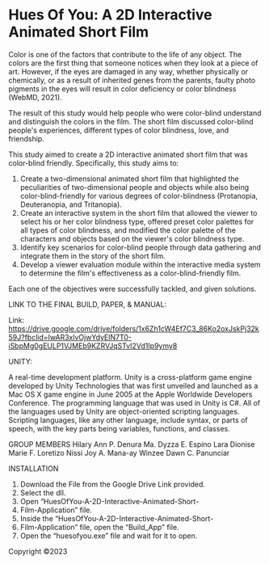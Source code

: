 # Hues Of You: A 2D Interactive Animated Short Film

Color is one of the factors that contribute to the life of any object. The colors are the first thing that someone notices when they look at a piece of art. However, if the eyes are damaged in any way, whether physically or chemically, or as a result of inherited genes from the parents, faulty photo pigments in the eyes will result in color deficiency or color blindness (WebMD, 2021). 

The result of this study would help people who were color-blind understand and distinguish the colors in the film. The short film discussed color-blind people's experiences, different types of color blindness, love, and friendship. 

This study aimed to create a 2D interactive animated short film that was color-blind friendly.
Specifically, this study aims to:
1. Create a two-dimensional animated short film that highlighted the peculiarities of two-dimensional people and objects while also being color-blind-friendly for various degrees of color-blindness (Protanopia, Deuteranopia, and Tritanopia).
2. Create an interactive system in the short film that allowed the viewer to select his or her color blindness type, offered preset color palettes for all types of color blindness, and modified the color palette of the characters and objects based on the viewer's color blindness type.
3. Identify key scenarios for color-blind people through data gathering and integrate them in the story of the short film.
4. Develop a viewer evaluation module within the interactive media system to determine the film's effectiveness as a color-blind-friendly film.

Each one of the objectives were successfully tackled, and given solutions.

LINK TO THE FINAL BUILD, PAPER, & MANUAL:

Link: https://drive.google.com/drive/folders/1x6Zh1cW4Ef7C3_86Ko2oxJskPj32k59J?fbclid=IwAR3xlvOjwYdyElN7T0-iSbpMg0gEULP1VJMEb9KZRVJqSTvI2Vd1Ip9ymy8

UNITY: 

A real-time development platform. Unity is a cross-platform game engine developed by Unity Technologies that was first unveiled and launched as a Mac OS X game engine in June 2005 at the Apple Worldwide Developers Conference. The programming language that was used in Unity is C#. All of the languages used by Unity are object-oriented scripting languages. Scripting languages, like any other language, include syntax, or parts of speech, with the key parts being variables, functions, and classes. 

GROUP MEMBERS
Hilary Ann P. Denura
Ma. Dyzza E. Espino
Lara Dionise Marie F. Loretizo
Nissi Joy A. Mana-ay
Winzee Dawn C. Panunciar


INSTALLATION

1. Download the File from the Google Drive Link provided. 
2. Select the dll. 
3. Open “HuesOfYou-A-2D-Interactive-Animated-Short-
4. Film-Application” file.
5. Inside the “HuesOfYou-A-2D-Interactive-Animated-Short-
6. Film-Application” file, open the “Build_App” file.
7. Open the “huesofyou.exe” file and wait for it to open.


Copyright ©2023

